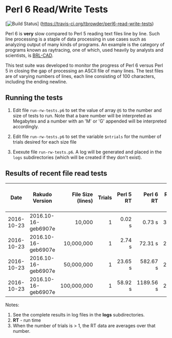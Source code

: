 # Perl 6 Read/Write Tests

[![Build Status](https://travis-ci.org/tbrowder/perl6-read-write-tests.svg?branch=master)]
  (https://travis-ci.org/tbrowder/perl6-read-write-tests)

Perl 6 is **very** slow compared to Perl 5 reading text files line by
line.  Such line processing is a staple of data processing in use
cases such as analyzing output of many kinds of programs.  An example
is the category of programs known as raytracing, one of which, used
heavily by analysts and scientists, is [BRL-CAD](http://brlcad.org).

This test suite was developed to monitor the progress of Perl 6 versus
Perl 5 in closing the gap of processing an ASCII file of many lines.
The test files are of varying numbers of lines, each line consisting
of 100 characters, including the ending newline.

## Running the tests

1. Edit file `run-rw-tests.p6` to set the value of array `@S` to the
   number and size of tests to run.  Note that a bare number will be
   interpreted as Megabytes and a number with an 'M' or 'G' appended
   will be interpreted accordingly.

2. Edit file `run-rw-tests.p6` to set the variable `$ntrials` for
   the number of trials desired for each size file

3. Exexute file `run-rw-tests.p6`.  A log will be generated and placed
   in the `logs` subdirectories (which will be created if they don't
   exist).

## Results of recent file read tests

| Date       | Rakudo Version      | File Size (lines) | Trials | Perl 5 RT  | Perl 6 RT  | P6 RT / P5 RT |
| ---        | ---                 | ---:              | ---:   | ---:       | ---:       | ---:  |
| 2016-10-23 | 2016.10-16-geb6907e |            10,000 |    1   |     0.02 s |     0.73 s |  36.5 |
| 2016-10-23 | 2016.10-16-geb6907e |        10,000,000 |    1   |     2.74 s |    72.31 s |  26.4 |
| 2016-10-23 | 2016.10-16-geb6907e |        50,000,000 |    1   |    23.65 s |   582.67 s |  24.6 |
| 2016-10-23 | 2016.10-16-geb6907e |       100,000,000 |    1   |    58.92 s |  1189.56 s |  20.2 |

Notes:

1. See the complete results in log files in the **logs** subdirectories.
2. **RT** - run time
3. When the number of trials is > 1, the RT data are averages over that number.
